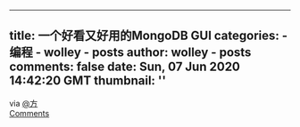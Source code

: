 
---
title: 一个好看又好用的MongoDB GUI
categories: 
    - 编程
    - wolley - posts
author: wolley - posts
comments: false
date: Sun, 07 Jun 2020 14:42:20 GMT
thumbnail: ''
---

<div>   
via <a href="https://wolley.io/user/%E6%96%B9">@方</a><br><a href="https://wolley.io/item/5edcfccc5506f800112f1c59">Comments</a>  
</div>
            
